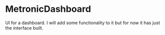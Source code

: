 # MetronicDashboard
UI for a dashboard. I will add some functionality to it but for now it has just the interface built.
